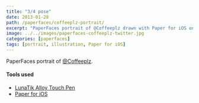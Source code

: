 ```yaml
---
title: "3/4 pose"
date: 2013-01-28
path: /paperfaces/coffeeplz-portrait/
excerpt: "PaperFaces portrait of @Coffeeplz drawn with Paper for iOS on an iPad."
image: ../../images/paperfaces-coffeeplz-twitter.jpg
categories: [paperfaces]
tags: [portrait, illustration, Paper for iOS]
---
```


PaperFaces portrait of [@Coffeeplz](https://twitter.com/Coffeeplz).

#### Tools used

- [LunaTik Alloy Touch Pen](https://www.amazon.com/gp/product/B00821TR7G/ref=as_li_ss_tl?ie=UTF8&tag=mademist-20&linkCode=as2&camp=1789&creative=390957&creativeASIN=B00821TR7G)
- [Paper for iOS](https://paper.bywetransfer.com/)
